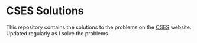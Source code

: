 # CSES Solutions
This repository contains the solutions to the problems on the [CSES](https://cses.fi) website.
Updated regularly as I solve the problems.
